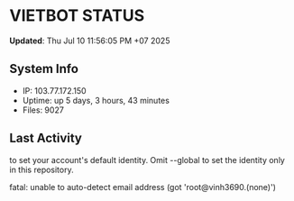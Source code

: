 # VIETBOT STATUS
**Updated**: Thu Jul 10 11:56:05 PM +07 2025

## System Info
- IP: 103.77.172.150
- Uptime: up 5 days, 3 hours, 43 minutes
- Files: 9027

## Last Activity

to set your account's default identity.
Omit --global to set the identity only in this repository.

fatal: unable to auto-detect email address (got 'root@vinh3690.(none)')

